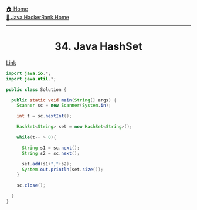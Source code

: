 [🏠 Home](../../../../README.md) <br/>
[🍵 Java HackerRank Home](../Java-HackerRank.md)

<hr/>

<h1 style="text-align: center">34. Java HashSet</h1>

[Link](https://www.hackerrank.com/challenges/phone-book/problem)

```java
import java.io.*;
import java.util.*;

public class Solution {

  public static void main(String[] args) {
    Scanner sc = new Scanner(System.in);

    int t = sc.nextInt();

    HashSet<String> set = new HashSet<String>();

    while(t-- > 0){

      String s1 = sc.next();
      String s2 = sc.next();

      set.add(s1+","+s2);
      System.out.println(set.size());
    }

    sc.close();

  }
}
```
